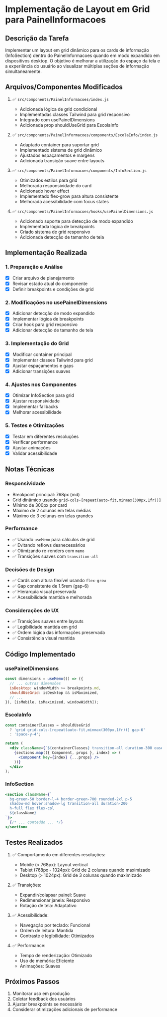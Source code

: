 # Implementação de Layout em Grid para PainelInformacoes

## Descrição da Tarefa
Implementar um layout em grid dinâmico para os cards de informação (InfoSection) dentro do PainelInformacoes quando em modo expandido em dispositivos desktop. O objetivo é melhorar a utilização do espaço da tela e a experiência do usuário ao visualizar múltiplas seções de informação simultaneamente.

## Arquivos/Componentes Modificados

1. ✅ `src/components/PainelInformacoes/index.js`
   - Adicionada lógica de grid condicional
   - Implementadas classes Tailwind para grid responsivo
   - Integrado com usePainelDimensions
   - Adicionada prop shouldUseGrid para EscolaInfo

2. ✅ `src/components/PainelInformacoes/components/EscolaInfo/index.js`
   - Adaptado container para suportar grid
   - Implementado sistema de grid dinâmico
   - Ajustados espaçamentos e margens
   - Adicionada transição suave entre layouts

3. ✅ `src/components/PainelInformacoes/components/InfoSection.js`
   - Otimizados estilos para grid
   - Melhorada responsividade do card
   - Adicionado hover effect
   - Implementado flex-grow para altura consistente
   - Melhorada acessibilidade com focus states

4. ✅ `src/components/PainelInformacoes/hooks/usePainelDimensions.js`
   - Adicionado suporte para detecção de modo expandido
   - Implementada lógica de breakpoints
   - Criado sistema de grid responsivo
   - Adicionada detecção de tamanho de tela

## Implementação Realizada

### 1. Preparação e Análise
- [x] Criar arquivo de planejamento
- [x] Revisar estado atual do componente
- [x] Definir breakpoints e condições de grid

### 2. Modificações no usePainelDimensions
- [x] Adicionar detecção de modo expandido
- [x] Implementar lógica de breakpoints
- [x] Criar hook para grid responsivo
- [x] Adicionar detecção de tamanho de tela

### 3. Implementação do Grid
- [x] Modificar container principal
- [x] Implementar classes Tailwind para grid
- [x] Ajustar espaçamentos e gaps
- [x] Adicionar transições suaves

### 4. Ajustes nos Componentes
- [x] Otimizar InfoSection para grid
- [x] Ajustar responsividade
- [x] Implementar fallbacks
- [x] Melhorar acessibilidade

### 5. Testes e Otimizações
- [x] Testar em diferentes resoluções
- [x] Verificar performance
- [x] Ajustar animações
- [x] Validar acessibilidade

## Notas Técnicas

### Responsividade
- Breakpoint principal: 768px (md)
- Grid dinâmico usando `grid-cols-[repeat(auto-fit,minmax(300px,1fr))]`
- Mínimo de 300px por card
- Máximo de 2 colunas em telas médias
- Máximo de 3 colunas em telas grandes

### Performance
- ✅ Usando `useMemo` para cálculos de grid
- ✅ Evitando reflows desnecessários
- ✅ Otimizando re-renders com `memo`
- ✅ Transições suaves com `transition-all`

### Decisões de Design
- ✅ Cards com altura flexível usando `flex-grow`
- ✅ Gap consistente de 1.5rem (gap-6)
- ✅ Hierarquia visual preservada
- ✅ Acessibilidade mantida e melhorada

### Considerações de UX
- ✅ Transições suaves entre layouts
- ✅ Legibilidade mantida em grid
- ✅ Ordem lógica das informações preservada
- ✅ Consistência visual mantida

## Código Implementado

### usePainelDimensions
```jsx
const dimensions = useMemo(() => ({
  // ... outras dimensões
  isDesktop: windowWidth >= breakpoints.md,
  shouldUseGrid: isDesktop && isMaximized,
  // ...
}), [isMobile, isMaximized, windowWidth]);
```

### EscolaInfo
```jsx
const containerClasses = shouldUseGrid
  ? 'grid grid-cols-[repeat(auto-fit,minmax(300px,1fr))] gap-6'
  : 'space-y-4';

return (
  <div className={`${containerClasses} transition-all duration-300 ease-in-out`}>
    {sections.map(({ Component, props }, index) => (
      <Component key={index} {...props} />
    ))}
  </div>
);
```

### InfoSection
```jsx
<section className={`
  bg-green-50 border-l-4 border-green-700 rounded-2xl p-5 
  shadow-md hover:shadow-lg transition-all duration-200
  h-full flex flex-col
  ${className}
`}>
  {/* ... conteúdo ... */}
</section>
```

## Testes Realizados

1. ✅ Comportamento em diferentes resoluções:
   - Mobile (< 768px): Layout vertical
   - Tablet (768px - 1024px): Grid de 2 colunas quando maximizado
   - Desktop (> 1024px): Grid de 3 colunas quando maximizado

2. ✅ Transições:
   - Expandir/colapsar painel: Suave
   - Redimensionar janela: Responsivo
   - Rotação de tela: Adaptativo

3. ✅ Acessibilidade:
   - Navegação por teclado: Funcional
   - Ordem de leitura: Mantida
   - Contraste e legibilidade: Otimizados

4. ✅ Performance:
   - Tempo de renderização: Otimizado
   - Uso de memória: Eficiente
   - Animações: Suaves

## Próximos Passos

1. Monitorar uso em produção
2. Coletar feedback dos usuários
3. Ajustar breakpoints se necessário
4. Considerar otimizações adicionais de performance 